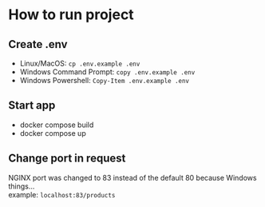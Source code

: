 # How to run project
## Create .env
- Linux/MacOS: `cp .env.example .env`
- Windows Command Prompt: `copy .env.example .env`
- Windows Powershell: `Copy-Item .env.example .env`
## Start app
- docker compose build
- docker compose up
## Change port in request
NGINX port was changed to 83 instead of the default 80 because Windows things...  
example: `localhost:83/products`
